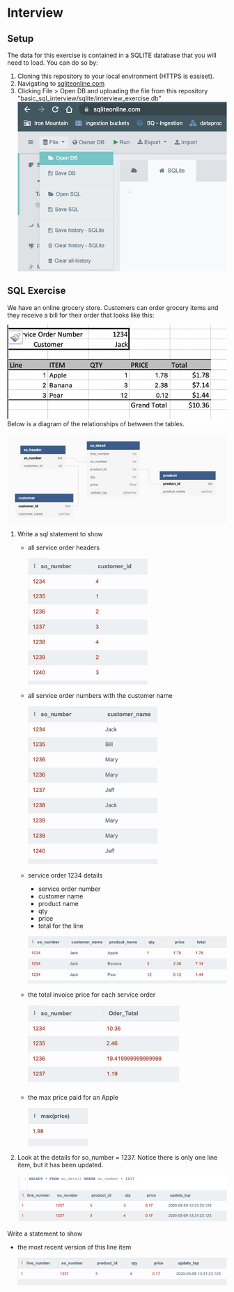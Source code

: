 # Interview

## Setup 



The data for this exercise is contained in a SQLITE database that you will need to load. You can do so by:
1. Cloning this repository to your local environment (HTTPS is easiset). 
2. Navigating to [sqliteonline.com](https://sqliteonline.com/)
3. Clicking File > Open DB and uploading the file from this repository "basic_sql_interview/sqlite/interview_exercise.db"
![Image of Load](./diagrams/upload_db_image.png)


## SQL Exercise
We have an online grocery store. Customers can order grocery items and they receive a bill for their order that looks like this:

![Image of SO](./diagrams/SO_Example.png)
Below is a diagram of the relationships of between the tables. 

![ERD](./diagrams/ERD.png)



1) Write a sql statement to show 
    - all service order headers 

        ![ERD](./diagrams/so_headers.png)

    - all service order numbers with the customer name 

        ![ERD](./diagrams/so_number_customer.png)

    - service order 1234 details 
        - service order number
        - customer name
        - product name
        - qty 
        - price
        - total for the line

        ![ERD](./diagrams/SO_1234_details.png)
    - the total invoice price for each service order 

        ![ERD](./diagrams/order_totals.png)

    - the max price paid for an Apple

        ![ERD](./diagrams/max_apple_price.png)

2) Look at the details for so_number = 1237. Notice there is only one line item, but it has been updated. 

    ![ERD](./diagrams/duplicated_lines.png)

Write a statement to show

- the most recent version of this line item

    ![ERD](./diagrams/most_recent_line.png)
